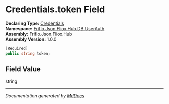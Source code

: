 ﻿<!--  
  <auto-generated>   
    The contents of this file were generated by a tool.  
    Changes to this file may be list if the file is regenerated  
  </auto-generated>   
-->

# Credentials.token Field

**Declaring Type:** [Credentials](../index.md)  
**Namespace:** [Friflo.Json.Fliox.Hub.DB.UserAuth](../../index.md)  
**Assembly:** Friflo.Json.Fliox.Hub  
**Assembly Version:** 1.0.0

```csharp
[Required]
public string token;
```

## Field Value

string

___

*Documentation generated by [MdDocs](https://github.com/ap0llo/mddocs)*
